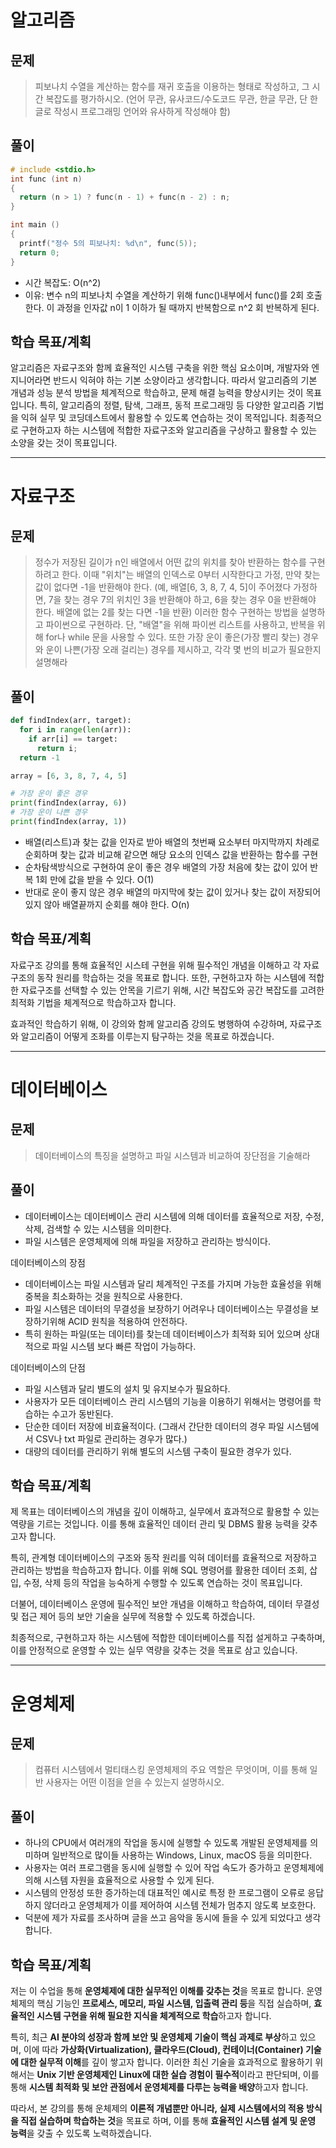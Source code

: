 # 알고리즘
## 문제
>피보나치 수열을 계산하는 함수를 재귀 호출을 이용하는 형태로 작성하고, 그 시간 복잡도를 평가하시오. (언어 무관, 유사코드/수도코드 무관, 한글 무관, 단 한글로 작성시 프로그래밍 언어와 유사하게 작성해야 함)

## 풀이
~~~c
# include <stdio.h>
int func (int n)
{
  return (n > 1) ? func(n - 1) + func(n - 2) : n;
}

int main ()
{
  printf("정수 5의 피보나치: %d\n", func(5));
  return 0;
}
~~~
- 시간 복잡도: O(n^2)
- 이유: 변수 n의 피보나치 수열을 계산하기 위해 func()내부에서 func()를 2회 호출한다. 이 과정을 인자값 n이 1 이하가 될 때까지 반복함으로 n^2 회 반복하게 된다.
## 학습 목표/계획
알고리즘은 자료구조와 함께 효율적인 시스템 구축을 위한 핵심 요소이며, 개발자와 엔지니어라면 반드시 익혀야 하는 기본 소양이라고 생각합니다. 따라서 알고리즘의 기본 개념과 성능 분석 방법을 체계적으로 학습하고, 문제 해결 능력을 향상시키는 것이 목표입니다. 특히, 알고리즘의 정렬, 탐색, 그래프, 동적 프로그래밍 등 다양한 알고리즘 기법을 익혀 실무 및 코딩데스트에서 활용할 수 있도록 연습하는 것이 목적입니다. 최종적으로 구현하고자 하는 시스템에 적합한 자료구조와 알고리즘을 구상하고 활용할 수 있는 소양을 갖는 것이 목표입니다.

---
# 자료구조
## 문제
> 정수가 저장된 길이가 n인 배열에서 어떤 값의 위치를 찾아 반환하는 함수를 구현하려고 한다. 이때 "위치"는 배열의 인덱스로 0부터 시작한다고 가정, 만약 찾는 값이 없다면 -1을 반환해야 한다.
> (예, 배열\[6, 3, 8, 7, 4, 5]이 주어졌다 가정하면, 7을 찾는 경우 7의 위치인 3을 반환해야 하고, 6을 찾는 경우 0을 반환해야 한다. 배열에 없는 2를 찾는 다면 -1을 반환)
> 이러한 함수 구현하는 방법을 설명하고 파이썬으로 구현하라. 단, "배열"을 위해 파이썬 리스트를 사용하고, 반복을 위해 for나 while 문을 사용할 수 있다.
> 또한 가장 운이 좋은(가장 빨리 찾는) 경우와 운이 나쁜(가장 오래 걸리는) 경우를 제시하고, 각각 몇 번의 비교가 필요한지 설명해라

## 풀이
~~~python
def findIndex(arr, target):
  for i in range(len(arr)):
    if arr[i] == target:
      return i;
  return -1

array = [6, 3, 8, 7, 4, 5]

# 가장 운이 좋은 경우
print(findIndex(array, 6))
# 가장 운이 나쁜 경우
print(findIndex(array, 1))
~~~
- 배열(리스트)과 찾는 값을 인자로 받아 배열의 첫번째 요소부터 마지막까지 차례로 순회하며 찾는 값과 비교해 같으면 해당 요소의 인덱스 값을 반환하는 함수를 구현
- 순차탐색방식으로 구현하여 운이 좋은 경우 배열의 가장 처음에 찾는 값이 있어 반복 1회 만에 값을 받을 수 있다. O(1)
- 반대로 운이 좋지 않은 경우 배열의 마지막에 찾는 값이 있거나 찾는 값이 저장되어 있지 않아 배열끝까지 순회를 해야 한다. O(n)

## 학습 목표/계획
자료구조 강의를 통해 효율적인 시스테 구현을 위해 필수적인 개념을 이해하고 각 자료구조의 동작 원리를 학습하는 것을 목표로 합니다. 또한, 구현하고자 하는 시스템에 적합한 자료구조를 선택할 수 있는 안목을 기르기 위해, 시간 복잡도와 공간 복잡도를 고려한 최적화 기법을 체계적으로 학습하고자 합니다. 

효과적인 학습하기 위해, 이 강의와 함께 알고리즘 강의도 병행하여 수강하며, 자료구조와 알고리즘이 어떻게 조화를 이루는지 탐구하는 것을 목표로 하겠습니다.

---
# 데이터베이스
## 문제
> 데이터베이스의 특징을 설명하고 파일 시스템과 비교하여 장단점을 기술해라

## 풀이
- 데이터베이스는 데이터베이스 관리 시스템에 의해 데이터를 효율적으로 저장, 수정, 삭제, 검색할 수 있는 시스템을 의미한다.
- 파일 시스템은 운영체제에 의해 파일을 저장하고 관리하는 방식이다.

데이터베이스의 장점
- 데이터베이스는 파일 시스템과 달리 체계적인 구조를 가지며 가능한 효율성을 위해 중복을 최소화하는 것을 원칙으로 사용한다.
- 파일 시스템은 데이터의 무결성을 보장하기 어려우나 데이터베이스는 무결성을 보장하기위해 ACID 원칙을 적용하여 안전하다.
- 특히 원하는 파일(또는 데이터)를 찾는데 데이터베이스가 최적화 되어 있으며 상대적으로 파일 시스템 보다 빠른 작업이 가능하다.

데이터베이스의 단점
- 파일 시스템과 달리 별도의 설치 및 유지보수가 필요하다.
- 사용자가 모든 데이터베이스 관리 시스템의 기능을 이용하기 위해서는 명령어를 학습하는 수고가 동반된다.
- 단순한 데이터 저장에 비효율적이다. (그래서 간단한 데이터의 경우 파일 시스템에서 CSV나 txt 파일로 관리하는 경우가 많다.)
- 대량의 데이터를 관리하기 위해 별도의 시스템 구축이 필요한 경우가 있다.

## 학습 목표/계획
제 목표는 데이터베이스의 개념을 깊이 이해하고, 실무에서 효과적으로 활용할 수 있는 역량을 기르는 것입니다. 이를 통해 효율적인 데이터 관리 및 DBMS 활용 능력을 갖추고자 합니다.

특히, 관계형 데이터베이스의 구조와 동작 원리를 익혀 데이터를 효율적으로 저장하고 관리하는 방법을 학습하고자 합니다. 이를 위해 SQL 명령어를 활용한 데이터 조회, 삽입, 수정, 삭제 등의 작업을 능숙하게 수행할 수 있도록 연습하는 것이 목표입니다.

더불어, 데이터베이스 운영에 필수적인 보안 개념을 이해하고 학습하여, 데이터 무결성 및 접근 제어 등의 보안 기술을 실무에 적용할 수 있도록 하겠습니다.

최종적으로, 구현하고자 하는 시스템에 적합한 데이터베이스를 직접 설게하고 구축하며, 이를 안정적으로 운영할 수 있는 실무 역량을 갖추는 것을 목표로 삼고 있습니다.

---
# 운영체제
## 문제
> 컴퓨터 시스템에서 멀티태스킹 운영체제의 주요 역할은 무엇이며, 이를 통해 일반 사용자는 어떤 이점을 얻을 수 있는지 설명하시오.

## 풀이
- 하나의 CPU에서 여러개의 작업을 동시에 실행할 수 있도록 개발된 운영체제를 의미하며 일반적으로 많이들 사용하는 Windows, Linux, macOS 등을 의미한다.
- 사용자는 여러 프로그램을 동시에 실행할 수 있어 작업 속도가 증가하고 운영체제에 의해 시스템 자원을 효율적으로 사용할 수 있게 된다. 
- 시스템의 안정성 또한 증가하는데 대표적인 예시로 특정 한 프로그램이 오류로 응답하지 않더라고 운영체제가 이를 제어하여 시스템 전체가 멈추지 않도록 보호한다.
- 덕분에 제가 자료를 조사하며 글을 쓰고 음악을 동시에 들을 수 있게 되었다고 생각합니다.

## 학습 목표/계획
저는 이 수업을 통해 **운영체제에 대한 실무적인 이해를 갖추는 것**을 목표로 합니다. 운영체제의 핵심 기능인 **프로세스, 메모리, 파일 시스템, 입출력 관리 등**을 직접 실습하며, **효율적인 시스템 구현을 위해 필요한 지식을 체계적으로 학습**하고자 합니다.

특히, 최근 **AI 분야의 성장과 함께 보안 및 운영체제 기술이 핵심 과제로 부상**하고 있으며, 이에 따라 **가상화(Virtualization), 클라우드(Cloud), 컨테이너(Container) 기술에 대한 실무적 이해**를 깊이 쌓고자 합니다. 이러한 최신 기술을 효과적으로 활용하기 위해서는 **Unix 기반 운영체제인 Linux에 대한 실습 경험이 필수적**이라고 판단되며, 이를 통해 **시스템 최적화 및 보안 관점에서 운영체제를 다루는 능력을 배양**하고자 합니다.

따라서, 본 강의를 통해 운체제의 **이론적 개념뿐만 아니라, 실제 시스템에서의 적용 방식을 직접 실습하며 학습하는 것**을 목표로 하며, 이를 통해 **효율적인 시스템 설계 및 운영 능력**을 갖출 수 있도록 노력하겠습니다.